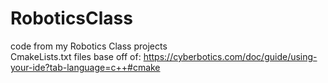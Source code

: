 # RoboticsClass
code from my Robotics Class projects<br>
CmakeLists.txt files base off of: https://cyberbotics.com/doc/guide/using-your-ide?tab-language=c++#cmake

